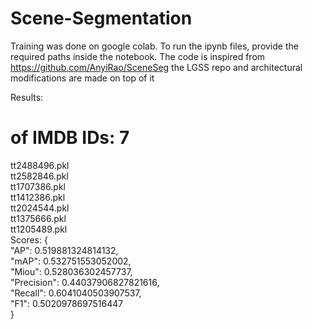 # Scene-Segmentation
Training was done on google colab. To run the ipynb files, provide the required paths inside the notebook.  The code is inspired from https://github.com/AnyiRao/SceneSeg the LGSS repo and architectural modifications are made on top of it


Results:

# of IMDB IDs: 7
tt2488496.pkl  
tt2582846.pkl  
tt1707386.pkl  
tt1412386.pkl  
tt2024544.pkl  
tt1375666.pkl  
tt1205489.pkl  
Scores: {  
    "AP": 0.519881324814132,  
    "mAP": 0.532751553052002,  
    "Miou": 0.528036302457737,  
    "Precision": 0.44037906827821616,  
    "Recall": 0.6041040503907537,  
    "F1": 0.5020978697516447  
}  
